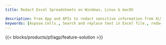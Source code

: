 ```yaml
---
title: Redact Excel Spreadsheets on Windows, Linux & macOS 

description: Free App and APIs to redact sensitive information from XLS, XLSX & ODS spreadsheets
keywords: [Aspose.Cells., Search and replace text in Excel file., redact Excel file., edit Excel file., Excel file redaction., Search and replace string in Excel file]
---
```


{{< blocks/products/pf/agp/feature-solution >}} 


